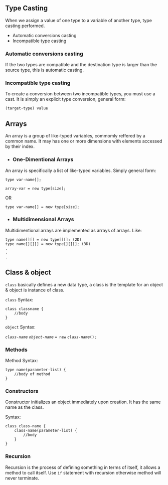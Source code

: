 ## **Type Casting**

When we assign a value of one type to a variable of another type, type casting performed.
- Automatic conversions casting
- Incompatible type casting

### Automatic conversions casting

If the two types are compatible and the destination type is larger than the source type, this is automatic casting.

### Incompatible type casting

To create a conversion between two incompatible types, you must use a cast. It is simply an explicit type conversion, general form:

`(target-type) value`


## **Arrays**

An array is a group of like-typed variables, commomly reffered by a common name. It may has one or more dimensions with elements accessed by their index.

- ### One-Dimentional Arrays

An array is specifically a list of like-typed variables. Simply general form:

```
type var-name[];

array-var = new type[size];
```

OR

`type var-name[] = new type[size];`

- ### Multidimensional Arrays

Multidimentional arrays are implemented as arrays of arrays. Like:

```
type name[][] = new type[][]; (2D)
type name[][][] = new type[][][]; (3D)
.
.
.
```

## **Class & object**

`class` basically defines a new data type, a class is the template for an object & object is instance of class.

`class` Syntax:

```
class classname {
    //body
}
```

`object` Syntax:

*`class-name`* *`object-name`* `= new` *`class-name`*`();`

### Methods

Method Syntax:

```
type name(parameter-list) {
    //body of method
}
```

### Constructors

Constructor initializes an object immediately upon creation. It has the same name as the class.

Syntax:

```
class class-name {
    class-name(parameter-list) {
        //body
    }
}
```

### Recursion

Recursion is the process of defining something in terms of itself, it allows a method to call itself. Use `if` statement with recursion otherwise method will never terminate.